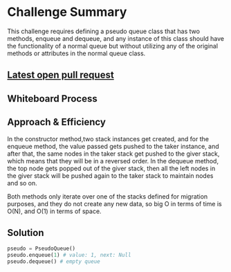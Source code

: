 # Challenge Summary

This challenge requires defining a pseudo queue class that has two methods, enqueue and dequeue, and any instance of this class should have the functionality of a normal queue but without utilizing any of the original methods or attributes in the normal queue class.

## [Latest open pull request](https://github.com/HamzaAhmad97/data-structures-and-algorithms/pull/28)

## Whiteboard Process
<!-- Embedded whiteboard image -->

## Approach & Efficiency

In the constructor method,two stack instances get created, and for the enqueue method, the value passed gets pushed to the taker instance, and after that, the same nodes in the taker stack get pushed to the giver stack, which means that they will be in a reversed order. In the dequeue method, the top node gets popped out of the giver stack, then all the left nodes in the giver stack will be pushed again to the taker stack to maintain nodes and so on.

Both methods only iterate over one of the stacks defined for migration purposes, and they do not create any new data, so big O in terms of time is O(N), and O(1) in terms of space.

## Solution

```python
pseudo = PseudoQueue()
pseudo.enqueue(1) # value: 1, next: Null
pseudo.dequeue() # empty queue
```
